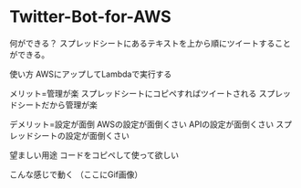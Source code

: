 # Twitter-Bot-for-AWS

何ができる？
  スプレッドシートにあるテキストを上から順にツイートすることができる。

使い方
  AWSにアップしてLambdaで実行する

メリット=管理が楽
  スプレッドシートにコピペすればツイートされる
  スプレッドシートだから管理が楽
  
デメリット=設定が面倒
  AWSの設定が面倒くさい
  APIの設定が面倒くさい
  スプレッドシートの設定が面倒くさい
  
望ましい用途
  コードをコピペして使って欲しい

こんな感じで動く
  （ここにGif画像）
